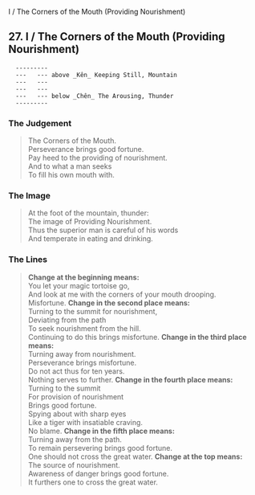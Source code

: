 I / The Corners of the Mouth (Providing Nourishment)
## 27. I / The Corners of the Mouth (Providing Nourishment)
      ---------
      ---   --- above _Kên_ Keeping Still, Mountain  
      ---   ---
      ---   ---
      ---   --- below _Chên_ The Arousing, Thunder  
      ---------
### The Judgement
> The Corners of the Mouth.  
 Perseverance brings good fortune.  
 Pay heed to the providing of nourishment.  
 And to what a man seeks  
 To fill his own mouth with.
### The Image
> At the foot of the mountain, thunder:  
 The image of Providing Nourishment.  
 Thus the superior man is careful of his words  
 And temperate in eating and drinking.
### The Lines

 > **Change at the beginning means:**  
 You let your magic tortoise go,  
 And look at me with the corners of your mouth drooping.  
 Misfortune.
 > **Change in the second place means:**  
 Turning to the summit for nourishment,  
 Deviating from the path  
 To seek nourishment from the hill.  
 Continuing to do this brings misfortune.
 > **Change in the third place means:**  
 Turning away from nourishment.  
 Perseverance brings misfortune.  
 Do not act thus for ten years.  
 Nothing serves to further.
 > **Change in the fourth place means:**  
 Turning to the summit  
 For provision of nourishment  
 Brings good fortune.  
 Spying about with sharp eyes  
 Like a tiger with insatiable craving.  
 No blame.
 > **Change in the fifth place means:**  
 Turning away from the path.  
 To remain persevering brings good fortune.  
 One should not cross the great water.
 > **Change at the top means:**  
 The source of nourishment.  
 Awareness of danger brings good fortune.  
 It furthers one to cross the great water.



